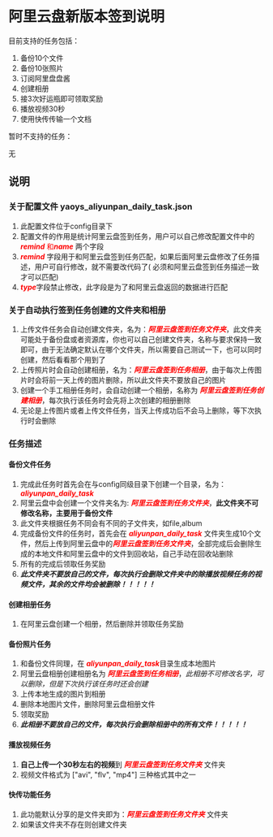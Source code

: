 # 阿里云盘新版本签到说明

目前支持的任务包括：

1. 备份10个文件
2. 备份10张照片
3. 订阅阿里盘盘酱
4. 创建相册
5. 接3次好运瓶即可领取奖励
6. 播放视频30秒
7. 使用快传传输一个文档

暂时不支持的任务：

无

## 说明

### 关于配置文件 yaoys_aliyunpan_daily_task.json

1. 此配置文件位于config目录下
2. 配置文件的作用是统计阿里云盘签到任务，用户可以自己修改配置文件中的 <font color='red'>***remind*** 和***name***</font>
   两个字段
3. <font color='red'>***remind***</font>
   字段用于和阿里云盘签到任务匹配，如果后面阿里云盘修改了任务描述，用户可自行修改，就不需要改代码了(
   必须和阿里云盘签到任务描述一致才可以匹配)
4. <font color='red'>***type***</font>字段禁止修改，此字段是为了和阿里云盘返回的数据进行匹配

### 关于自动执行签到任务创建的文件夹和相册
1. 上传文件任务会自动创建文件夹，名为：<font color='red'>***阿里云盘签到任务文件夹***</font>，此文件夹可能处于备份盘或者资源库，你也可以自己创建文件夹，名称与要求保持一致即可，由于无法确定默认在哪个文件夹，所以需要自己测试一下，也可以同时创建，然后看看那个用到了
2. 上传照片时会自动创建相册，名为：<font color='red'>***阿里云盘签到任务相册***</font>，由于每次上传图片时会将前一天上传的图片删除，所以此文件夹不要放自己的图片
3. 创建一个手工相册任务时，会自动创建一个相册，名称为 <font color='red'>***阿里云盘签到任务创建相册***</font>，每次执行该任务时会先将上次创建的相册删除
4. 无论是上传图片或者上传文件任务，当天上传成功后不会马上删除，等下次执行时会删除
### 任务描述

#### 备份文件任务

1. 完成此任务时首先会在与config同级目录下创建一个目录，名为：<font color='red'>***aliyunpan_daily_task***</font>
2. 阿里云盘中会创建一个文件夹名为: <font color='red'>***阿里云盘签到任务文件夹***</font>，**此文件夹不可修改名称，主要用于备份文件**
3. 此文件夹根据任务不同会有不同的子文件夹，如file,album
4. 完成备份文件的任务时，首先会在 <font color='red'>***aliyunpan_daily_task***</font> 文件夹生成10个文件，然后上传到阿里云盘中的<font color='red'>***阿里云盘签到任务文件夹***</font>，全部完成后会删除生成的本地文件和阿里云盘中的文件到回收站，自己手动在回收站删除
5. 所有的完成后领取任务奖励
6. ***此文件夹不要放自己的文件，每次执行会删除文件夹中的除播放视频任务的视频文件，其余的文件均会被删除！！！！！***

#### 创建相册任务

1. 在阿里云盘创建一个相册，然后删除并领取任务奖励

#### 备份照片任务

1. 和备份文件同理，在 <font color='red'>***aliyunpan_daily_task***</font>目录生成本地图片
2. 阿里云盘相册创建相册名为 <font color='red'>***阿里云盘签到任务相册***</font>，*此相册不可修改名字，可以删除，但是下次执行该任务时还会创建*
3. 上传本地生成的图片到相册
4. 删除本地图片文件，删除阿里云盘相册文件
5. 领取奖励
6. ***此相册不要放自己的文件，每次执行会删除相册中的所有文件！！！！！***

#### 播放视频任务

1. **自己上传一个30秒左右的视频**到 <font color='red'>***阿里云盘签到任务文件夹***</font> 文件夹
2. 视频文件格式为 ["avi", "flv", "mp4"] 三种格式其中之一

#### 快传功能任务

1. 此功能默认分享的是文件夹即为：<font color='red'>***阿里云盘签到任务文件夹***</font> 文件夹
2. 如果该文件夹不存在则创建文件夹